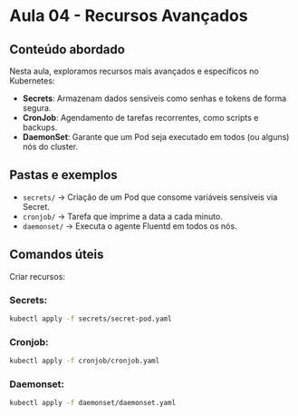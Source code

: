 # Aula 04 - Recursos Avançados

## Conteúdo abordado

Nesta aula, exploramos recursos mais avançados e específicos no Kubernetes:

- **Secrets**: Armazenam dados sensíveis como senhas e tokens de forma segura.
- **CronJob**: Agendamento de tarefas recorrentes, como scripts e backups.
- **DaemonSet**: Garante que um Pod seja executado em todos (ou alguns) nós do cluster.

## Pastas e exemplos

- `secrets/` → Criação de um Pod que consome variáveis sensíveis via Secret.
- `cronjob/` → Tarefa que imprime a data a cada minuto.
- `daemonset/` → Executa o agente Fluentd em todos os nós.

## Comandos úteis

Criar recursos:

### Secrets:

```bash
kubectl apply -f secrets/secret-pod.yaml
```

### Cronjob:

```bash
kubectl apply -f cronjob/cronjob.yaml
```

### Daemonset:

```bash
kubectl apply -f daemonset/daemonset.yaml
```